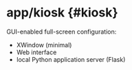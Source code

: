 # app/kiosk {#kiosk}

GUI-enabled full-screen configuration:
* XWindow (minimal)
* Web interface
* local Python application server (Flask)
